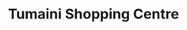 ---
title: "Tumaini Shopping Centre"
url: /tumaini/tumaini-shopping-centre/
shop: Einkaufszentrum
---
